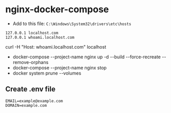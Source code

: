# nginx-docker-compose

* Add to this file: `C:\Windows\System32\drivers\etc\hosts`

```
127.0.0.1 localhost.com
127.0.0.1 whoami.localhost.com
```

curl -H "Host: whoami.localhost.com" localhost

* docker-compose --project-name nginx up -d --build --force-recreate --remove-orphans
* docker-compose --project-name nginx stop
* docker system prune --volumes

## Create .env file

```shell
EMAIL=example@example.com
DOMAIN=example.com
```
